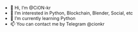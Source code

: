 - 👋 Hi, I’m @CiON-kr
- 👀 I’m interested in Python, Blockchain, Blender, Social, etc
- 🌱 I’m currently learning Python
- 📫 You can contact me by Telegram @cionkr

<!---
CiON-kr/CiON-kr is a ✨ special ✨ repository because its `README.md` (this file) appears on your GitHub profile.
You can click the Preview link to take a look at your changes.
--->
